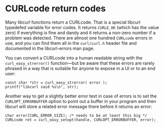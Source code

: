 # CURLcode return codes

Many libcurl functions return a CURLcode. That is a special libcurl typedefed
variable for error codes. It returns `CURLE_OK` (which has the value zero) if
everything is fine and dandy and it returns a non-zero number if a problem was
detected. There are almost one hundred `CURLcode` errors in use, and you can
find them all in the `curl/curl.h` header file and documented in the
libcurl-errors man page.

You can convert a CURLcode into a human readable string with the
`curl_easy_strerror()` function—but be aware that these errors are rarely
phrased in a way that is suitable for anyone to expose in a UI or to an end
user:

    const char *str = curl_easy_strerror( error );
    printf("libcurl said %s\n", str);

Another way to get a slightly better error text in case of errors is to set
the `CURLOPT_ERRORBUFFER` option to point out a buffer in your program and
then libcurl will store a related error message there before it returns an
error:

    char error[CURL_ERROR_SIZE]; /* needs to be at least this big */
    CURLcode ret = curl_easy_setopt(handle, CURLOPT_ERRORBUFFER, error);

